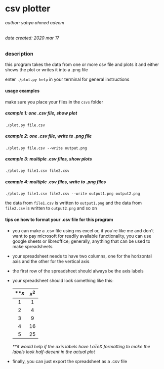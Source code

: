 # csv plotter

###### author: yahya ahmed adeem
###### date created: 2020 mar 17

### description

this program takes the data from one or more csv file and plots it
and either shows the plot or writes it into a .png file

enter `./plot.py help` in your terminal for general instructions

#### usage examples
make sure you place your files in the `csvs` folder
  
##### example 1: one .csv file, show plot
```
./plot.py file.csv
```
##### example 2: one .csv file, write to .png file
```
./plot.py file.csv --write output.png
```
##### example 3: multiple .csv files, show plots
```
./plot.py file1.csv file2.csv
```
##### example 4: multiple .csv files, write to .png files
```
./plot.py file1.csv file2.csv --write output1.png output2.png
```
the data from `file1.csv` is written to `output1.png` and the data
from `file2.csv` is written to `output2.png` and so on

#### tips on how to format your .csv file for this program

- you can make a .csv file using ms excel or, if you're like
me and don't want to pay microsoft for readily available
functionality, you can use google sheets or libreoffice;
generally, anything that can be used to make spreadsheets
- your spreadsheet needs to have two columns, one for the
horizontal axis and the other for the vertical axis
- the first row of the spreadsheet should always be the
axis labels
- your spreadsheet should look something like this:

    | **$x$ | $x^2$ |
    |:---:|:---:|
    | 1 | 1 |
    | 2 | 4 |
    | 3 | 9 |
    | 4 | 16|
    | 5 | 25|
    _**it would help if the axis labels have LaTeX formatting
to make the labels look half-decent in the actual plot_
- finally, you can just export the spreadsheet as a .csv file
